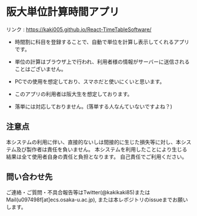# 阪大単位計算時間アプリ
リンク : https://kaki005.github.io/React-TimeTableSoftware/
- 時間割に科目を登録することで、自動で単位を計算し表示してくれるアプリです。
- 単位の計算はブラウザ上で行われ、利用者様の情報がサーバーに送信されることはございません。
- PCでの使用を想定しており、スマホだと使いにくいと思います。

- このアプリの利用者は阪大生を想定しております。
- 落単には対応しておりません。(落単する人なんていないですよね？)

## 注意点
本システムの利用に伴い、直接的ないしは間接的に生じた損失等に対し、本システム及び製作者は責任を負いません。
本システムを利用したことにより生じる結果は全て使用者自身の責任と負担となります。
自己責任でご利用ください。

## 問い合わせ先
ご連絡・ご質問・不具合報告等はTwitter(@kakikaki85)またはMail(u097498f[at]ecs.osaka-u.ac.jp), または本レポジトリのissueまでお願いします。
